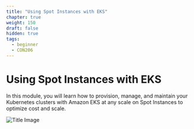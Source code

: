 ```yaml
---
title: "Using Spot Instances with EKS"
chapter: true
weight: 150
draft: false
hidden: true
tags:
  - beginner
  - CON206
---
```


# Using Spot Instances with EKS

In this module, you will learn how to provision, manage, and maintain your Kubernetes clusters with Amazon EKS at any scale on Spot Instances to optimize cost and scale.

![Title Image](/images/spotworkers/spot_diagram.png)
